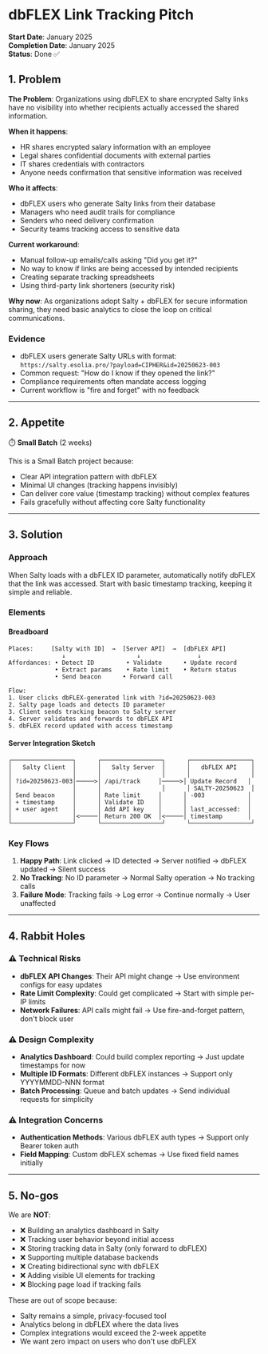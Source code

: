 # dbFLEX Link Tracking Pitch

**Start Date**: January 2025\
**Completion Date**: January 2025\
**Status**: Done ✅

## 1. Problem

**The Problem**: Organizations using dbFLEX to share encrypted Salty links have no visibility into whether recipients actually accessed the shared information.

**When it happens**:

- HR shares encrypted salary information with an employee
- Legal shares confidential documents with external parties
- IT shares credentials with contractors
- Anyone needs confirmation that sensitive information was received

**Who it affects**:

- dbFLEX users who generate Salty links from their database
- Managers who need audit trails for compliance
- Senders who need delivery confirmation
- Security teams tracking access to sensitive data

**Current workaround**:

- Manual follow-up emails/calls asking "Did you get it?"
- No way to know if links are being accessed by intended recipients
- Creating separate tracking spreadsheets
- Using third-party link shorteners (security risk)

**Why now**: As organizations adopt Salty + dbFLEX for secure information sharing, they need basic analytics to close the loop on critical communications.

### Evidence

- dbFLEX users generate Salty URLs with format: `https://salty.esolia.pro/?payload=CIPHER&id=20250623-003`
- Common request: "How do I know if they opened the link?"
- Compliance requirements often mandate access logging
- Current workflow is "fire and forget" with no feedback

---

## 2. Appetite

⏱️ **Small Batch** (2 weeks)

This is a Small Batch project because:

- Clear API integration pattern with dbFLEX
- Minimal UI changes (tracking happens invisibly)
- Can deliver core value (timestamp tracking) without complex features
- Fails gracefully without affecting core Salty functionality

---

## 3. Solution

### Approach

When Salty loads with a dbFLEX ID parameter, automatically notify dbFLEX that the link was accessed. Start with basic timestamp tracking, keeping it simple and reliable.

### Elements

#### Breadboard

```
Places:     [Salty with ID]  →  [Server API]  →  [dbFLEX API]
               ↓                    ↓                ↓
Affordances: • Detect ID         • Validate      • Update record
             • Extract params    • Rate limit    • Return status
             • Send beacon      • Forward call

Flow:
1. User clicks dbFLEX-generated link with ?id=20250623-003
2. Salty page loads and detects ID parameter
3. Client sends tracking beacon to Salty server
4. Server validates and forwards to dbFLEX API
5. dbFLEX record updated with access timestamp
```

#### Server Integration Sketch

```
┌─────────────────┐      ┌─────────────────┐      ┌─────────────────┐
│   Salty Client  │      │   Salty Server  │      │   dbFLEX API    │
│                 │      │                 │      │                 │
│ ?id=20250623-003│─────>│ /api/track     │─────>│ Update Record   │
│                 │      │                 │      │ SALTY-20250623  │
│ Send beacon     │      │ Rate limit     │      │ -003            │
│ + timestamp     │      │ Validate ID    │      │                 │
│ + user agent    │      │ Add API key    │      │ last_accessed:  │
│                 │<─────│ Return 200 OK  │<─────│ timestamp       │
└─────────────────┘      └─────────────────┘      └─────────────────┘
```

### Key Flows

1. **Happy Path**: Link clicked → ID detected → Server notified → dbFLEX updated → Silent success
2. **No Tracking**: No ID parameter → Normal Salty operation → No tracking calls
3. **Failure Mode**: Tracking fails → Log error → Continue normally → User unaffected

---

## 4. Rabbit Holes

### ⚠️ Technical Risks

- **dbFLEX API Changes**: Their API might change → Use environment configs for easy updates
- **Rate Limit Complexity**: Could get complicated → Start with simple per-IP limits
- **Network Failures**: API calls might fail → Use fire-and-forget pattern, don't block user

### ⚠️ Design Complexity

- **Analytics Dashboard**: Could build complex reporting → Just update timestamps for now
- **Multiple ID Formats**: Different dbFLEX instances → Support only YYYYMMDD-NNN format
- **Batch Processing**: Queue and batch updates → Send individual requests for simplicity

### ⚠️ Integration Concerns

- **Authentication Methods**: Various dbFLEX auth types → Support only Bearer token auth
- **Field Mapping**: Custom dbFLEX schemas → Use fixed field names initially

---

## 5. No-gos

We are **NOT**:

- ❌ Building an analytics dashboard in Salty
- ❌ Tracking user behavior beyond initial access
- ❌ Storing tracking data in Salty (only forward to dbFLEX)
- ❌ Supporting multiple database backends
- ❌ Creating bidirectional sync with dbFLEX
- ❌ Adding visible UI elements for tracking
- ❌ Blocking page load if tracking fails

These are out of scope because:

- Salty remains a simple, privacy-focused tool
- Analytics belong in dbFLEX where the data lives
- Complex integrations would exceed the 2-week appetite
- We want zero impact on users who don't use dbFLEX
